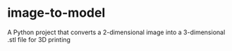 # image-to-model
A Python project that converts a 2-dimensional image into a 3-dimensional .stl file for 3D printing
